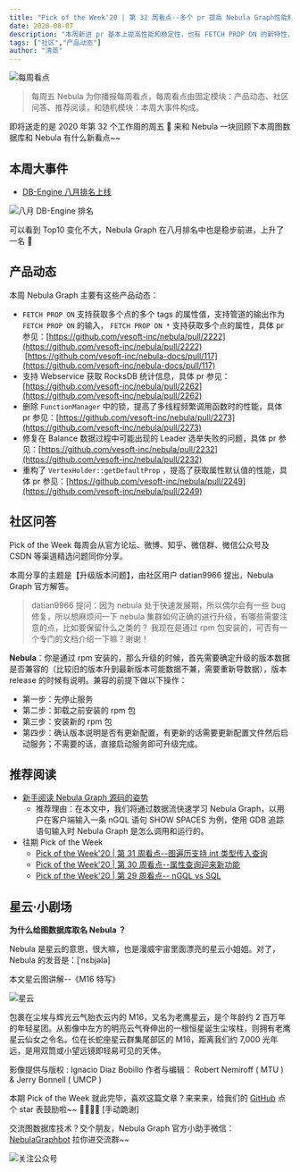 ```yaml
---
title: "Pick of the Week'20 | 第 32 周看点--多个 pr 提高 Nebula Graph性能和稳定性"
date: 2020-08-07
description: "本周新进 pr 基本上提高性能和稳定性，也有 FETCH PROP ON 的新特性，在问答方面，你将了解到如何进行 Nebula Graph 的版本升级"
tags: ["社区","产品动态"]
author: "清蒸"
---
```


![每周看点](https://www-cdn.nebula-graph.com.cn/nebula-blog/PotW.png)

> 每周五 Nebula 为你播报每周看点，每周看点由固定模块：产品动态、社区问答、推荐阅读，和随机模块：本周大事件构成。

即将送走的是 2020 年第 32 个工作周的周五 🌝 来和 Nebula 一块回顾下本周图数据库和 Nebula 有什么新看点~~

## 本周大事件

- [DB-Engine 八月排名上线](https://db-engines.com/en/ranking/graph+dbms)

![八月 DB-Engine 排名](https://www-cdn.nebula-graph.com.cn/nebula-blog/PotW203201.png)

可以看到 Top10 变化不大，Nebula Graph 在八月排名中也是稳步前进，上升了一名 👏

## 产品动态

本周 Nebula Graph 主要有这些产品动态：

- `FETCH PROP ON` 支持获取多个点的多个 tags 的属性值，支持管道的输出作为 `FETCH PROP ON` 的输入， `FETCH PROP ON *` 支持获取多个点的属性，具体 pr 参见：[https://github.com/vesoft-inc/nebula/pull/2222](https://github.com/vesoft-inc/nebula/pull/2222)  [https://github.com/vesoft-inc/nebula-docs/pull/117](https://github.com/vesoft-inc/nebula-docs/pull/117)
- 支持 Webservice 获取 RocksDB 统计信息，具体 pr 参见：[https://github.com/vesoft-inc/nebula/pull/2262](https://github.com/vesoft-inc/nebula/pull/2262)
- 删除 `FunctionManager` 中的锁，提高了多线程频繁调用函数时的性能，具体 pr 参见：[https://github.com/vesoft-inc/nebula/pull/2273](https://github.com/vesoft-inc/nebula/pull/2273)
- 修复在 Balance 数据过程中可能出现的 Leader 选举失败的问题，具体 pr 参见：[https://github.com/vesoft-inc/nebula/pull/2232](https://github.com/vesoft-inc/nebula/pull/2232)
- 重构了 `VertexHolder::getDefaultProp` ，提高了获取属性默认值的性能，具体 pr 参见：[https://github.com/vesoft-inc/nebula/pull/2249](https://github.com/vesoft-inc/nebula/pull/2249)

## 社区问答

Pick of the Week 每周会从官方论坛、微博、知乎、微信群、微信公众号及 CSDN 等渠道精选问题同你分享。

本周分享的主题是【升级版本问题】，由社区用户 datian9966 提出，Nebula Graph 官方解答。

> datian9966 提问：因为 nebula 处于快速发展期，所以偶尔会有一些 bug 修复，所以想麻烦问一下 nebula 集群如何正确的进行升级，有哪些需要注意的点，比如要保留什么之类的？
> 我现在是通过 rpm 包安装的，可否有一个专门的文档介绍一下嘛？谢谢！

**Nebula**：你是通过 rpm 安装的，那么升级的时候，首先需要确定升级的版本数据是否兼容的（比较旧的版本升到最新版本可能数据不兼，需要重新导数据），版本 release 的时候有说明。兼容的前提下做以下操作：
- 第一步：先停止服务
- 第二步：卸载之前安装的 rpm 包
- 第三步：安装新的 rpm 包
- 第四步：确认版本说明是否有更新配置，有更新的话需要更新配置文件然后启动服务；不需要的话，直接启动服务即可升级完成。

## 推荐阅读

- [新手阅读 Nebula Graph 源码的姿势](https://nebula-graph.com.cn/posts/how-to-read-nebula-graph-source-code/)
   - 推荐理由：在本文中，我们将通过数据流快速学习 Nebula Graph，以用户在客户端输入一条 nGQL 语句 SHOW SPACES 为例，使用 GDB 追踪语句输入时 Nebula Graph 是怎么调用和运行的。
- 往期 Pick of the Week
   - [Pick of the Week'20 | 第 31 周看点--图遍历支持 int 类型传入查询](https://nebula-graph.com.cn/posts/nebula-graph-weekly-pickup-2020-07-31/)
   - [Pick of the Week'20 | 第 30 周看点--属性查询迎来新功能](https://nebula-graph.com.cn/posts/nebula-graph-weekly-pickup-2020-07-24/)
   - [Pick of the Week'20 | 第 29 周看点-- nGQL vs SQL](https://nebula-graph.com.cn/posts/nebula-graph-weekly-pickup-2020-07-17/)

## 星云·小剧场

**为什么给图数据库取名 Nebula ？**

Nebula 是星云的意思，很大嘛，也是漫威宇宙里面漂亮的星云小姐姐。对了，Nebula 的发音是：[ˈnɛbjələ]

本文星云图讲解--《M16 特写》

![星云](https://www-cdn.nebula-graph.com.cn/nebula-blog/PotW2032Nebula.jpeg)

包裹在尘埃与辉光云气胎衣云内的 M16，又名为老鹰星云，是个年龄约 2 百万年的年轻星团。从影像中左方的明亮云气脊伸出的一根恒星诞生尘埃柱，则拥有老鹰星云仙女之令名。位在长蛇座星云群集尾部区的 M16，距离我们约 7,000 光年远，是用双筒或小望远镜即轻易可见的天体。

影像提供与版权 : Ignacio Diaz Bobillo
作者与编辑： Robert Nemiroff ( MTU ) & Jerry Bonnell ( UMCP )

本期 Pick of the Week 就此完毕，喜欢这篇文章？来来来，给我们的 [GitHub](https://github.com/vesoft-inc/nebula) 点个 star 表鼓励啦~~ 🙇‍♂️🙇‍♀️ [手动跪谢]

交流图数据库技术？交个朋友，Nebula Graph 官方小助手微信：[NebulaGraphbot](https://www-cdn.nebula-graph.com.cn/nebula-blog/nbot.png) 拉你进交流群~~

![关注公众号](https://www-cdn.nebula-graph.com.cn/nebula-blog/WeChatOffical.png)
